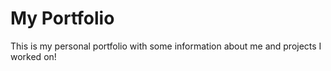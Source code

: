 # My Portfolio

This is my personal portfolio with some information about me and projects I worked on!

